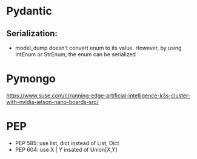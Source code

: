 # Pydantic

## Serialization:

- model_dump doesn't convert enum to its value. However, by using IntEnum or StrEnum, the enum can be serialized

# Pymongo

https://www.suse.com/c/running-edge-artificial-intelligence-k3s-cluster-with-nvidia-jetson-nano-boards-src/

# PEP

- PEP 585: use list, dict instead of List, Dict
- PEP 604: use X | Y insated of Union\[X,Y\]
